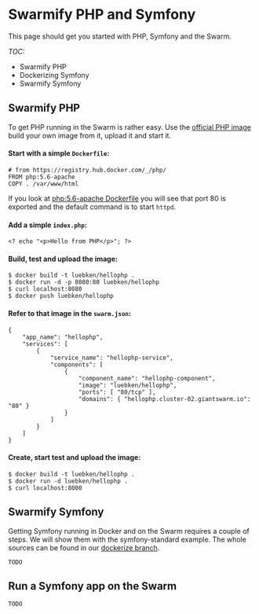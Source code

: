 # Swarmify PHP and Symfony

This page should get you started with PHP, Symfony and the Swarm. 

*TOC:*

* Swarmify PHP
* Dockerizing Symfony
* Swarmify Symfony

## Swarmify PHP 
To get PHP running in the Swarm is rather easy. Use the [official PHP image](https://registry.hub.docker.com/_/php/) build your own image from it, upload it and start it.

#### Start with a simple `Dockerfile`:

	# from https://registry.hub.docker.com/_/php/	
	FROM php:5.6-apache
	COPY . /var/www/html

If you look at [php:5.6-apache Dockerfile](https://github.com/docker-library/php/blob/e19f15271b1cbe9d3e5c9f0c552beca9579f0677/5.6/apache/Dockerfile) you will see that port 80 is exported and the default command is to start `httpd`.


#### Add a simple `index.php`:
	
	<? echo "<p>Hello from PHP</p>"; ?>

#### Build, test and upload the image:
	
	$ docker build -t luebken/hellophp .
	$ docker run -d -p 8080:80 luebken/hellophp
	$ curl localhost:8080
	$ docker push luebken/hellophp
 
#### Refer to that image in the `swarm.json`:

	{
	    "app_name": "hellophp",
	    "services": [
	        {
	            "service_name": "hellophp-service",
	            "components": [
	                {
	                    "component_name": "hellophp-component",
	                    "image": "luebken/hellophp",
						"ports": [ "80/tcp" ],
	                    "domains": { "hellophp.cluster-02.giantswarm.io": "80" }
	                }
	            ]
	        }
	    ]
	}

#### Create, start test and upload the image:
	
	$ docker build -t luebken/hellophp .
	$ docker run -d luebken/hellophp .
	$ curl localhost:8000

## Swarmify Symfony

Getting Symfony running in Docker and on the Swarm requires a couple of steps. We will show them with the symfony-standard example. The whole sources can be found in our [dockerize branch](https://github.com/giantswarm/symfony-standard/tree/dockerize).



	TODO

## Run a Symfony app on the Swarm
	
	TODO



